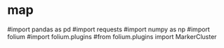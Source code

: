 # map

#import pandas as pd
#import requests
#import numpy as np
#import folium
#import folium.plugins
#from folium.plugins import MarkerCluster
